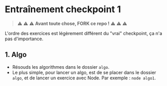 # Entraînement checkpoint 1

> :warning: :warning: :warning: **Avant toute chose, FORK ce repo !** :warning: :warning: :warning:

L'ordre des exercices est légèrement différent du "vrai" checkpoint, ça n'a pas d'importance.

## 1. Algo

* Résouds les algorithmes dans le dossier `algo`.
* Le plus simple, pour lancer un algo, est de se placer dans le dossier `algo`, et de lancer un exercice avec Node. Par exemple : `node algo1`.
